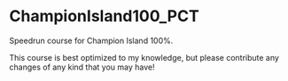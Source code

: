 # ChampionIsland100_PCT
Speedrun course for Champion Island 100%.

This course is best optimized to my knowledge, but please contribute any changes of any kind that you may have!
